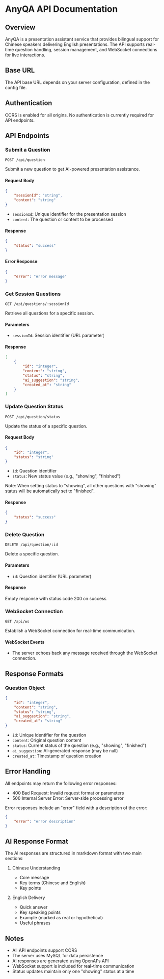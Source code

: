 # AnyQA API Documentation

## Overview

AnyQA is a presentation assistant service that provides bilingual support for Chinese speakers delivering English presentations. The API supports real-time question handling, session management, and WebSocket connections for live interactions.

## Base URL

The API base URL depends on your server configuration, defined in the config file.

## Authentication

CORS is enabled for all origins. No authentication is currently required for API endpoints.

## API Endpoints

### Submit a Question

`POST /api/question`

Submit a new question to get AI-powered presentation assistance.

#### Request Body

```json
{
    "sessionId": "string",
    "content": "string"
}
```

- `sessionId`: Unique identifier for the presentation session
- `content`: The question or content to be processed

#### Response

```json
{
    "status": "success"
}
```

#### Error Response

```json
{
    "error": "error message"
}
```

### Get Session Questions

`GET /api/questions/:sessionId`

Retrieve all questions for a specific session.

#### Parameters

- `sessionId`: Session identifier (URL parameter)

#### Response

```json
[
    {
        "id": "integer",
        "content": "string",
        "status": "string",
        "ai_suggestion": "string",
        "created_at": "string"
    }
]
```

### Update Question Status

`POST /api/question/status`

Update the status of a specific question.

#### Request Body

```json
{
    "id": "integer",
    "status": "string"
}
```

- `id`: Question identifier
- `status`: New status value (e.g., "showing", "finished")

Note: When setting status to "showing", all other questions with "showing" status will be automatically set to "finished".

#### Response

```json
{
    "status": "success"
}
```

### Delete Question

`DELETE /api/question/:id`

Delete a specific question.

#### Parameters

- `id`: Question identifier (URL parameter)

#### Response

Empty response with status code 200 on success.

### WebSocket Connection

`GET /api/ws`

Establish a WebSocket connection for real-time communication.

#### WebSocket Events

- The server echoes back any message received through the WebSocket connection.

## Response Formats

### Question Object

```json
{
    "id": "integer",
    "content": "string",
    "status": "string",
    "ai_suggestion": "string",
    "created_at": "string"
}
```

- `id`: Unique identifier for the question
- `content`: Original question content
- `status`: Current status of the question (e.g., "showing", "finished")
- `ai_suggestion`: AI-generated response (may be null)
- `created_at`: Timestamp of question creation

## Error Handling

All endpoints may return the following error responses:

- 400 Bad Request: Invalid request format or parameters
- 500 Internal Server Error: Server-side processing error

Error responses include an "error" field with a description of the error:

```json
{
    "error": "error description"
}
```

## AI Response Format

The AI responses are structured in markdown format with two main sections:

1. Chinese Understanding
   - Core message
   - Key terms (Chinese and English)
   - Key points

2. English Delivery
   - Quick answer
   - Key speaking points
   - Example (marked as real or hypothetical)
   - Useful phrases

## Notes

- All API endpoints support CORS
- The server uses MySQL for data persistence
- AI responses are generated using OpenAI's API
- WebSocket support is included for real-time communication
- Status updates maintain only one "showing" status at a time